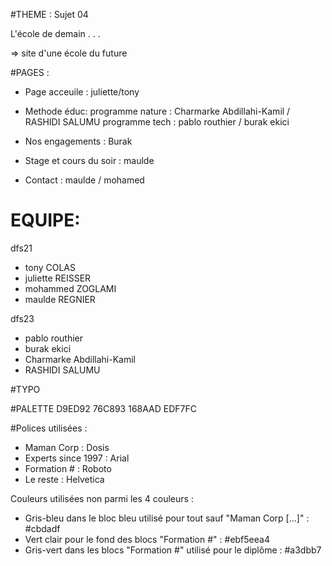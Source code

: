 #THEME :
Sujet 04

L'école de demain . . .

=> site d'une école du future

#PAGES :
* Page acceuile : juliette/tony

* Methode éduc:
    programme nature : Charmarke Abdillahi-Kamil / RASHIDI SALUMU
    programme tech : pablo   routhier / burak  ekici

* Nos engagements : Burak

* Stage et cours du soir : maulde

* Contact : maulde / mohamed

# EQUIPE:
dfs21
* tony COLAS
* juliette REISSER
* mohammed ZOGLAMI
* maulde REGNIER

dfs23
* pablo   routhier
* burak  ekici
* Charmarke Abdillahi-Kamil
* RASHIDI SALUMU

#TYPO

#PALETTE
D9ED92
76C893
168AAD
EDF7FC

#Polices utilisées :
- Maman Corp : Dosis
- Experts since 1997 : Arial
- Formation # : Roboto
- Le reste : Helvetica

Couleurs utilisées non parmi les 4 couleurs :
- Gris-bleu dans le bloc bleu utilisé pour tout sauf "Maman Corp [...]" : #cbdadf
- Vert clair pour le fond des blocs "Formation #" : #ebf5eea4
- Gris-vert dans les blocs "Formation #" utilisé pour le diplôme : #a3dbb7